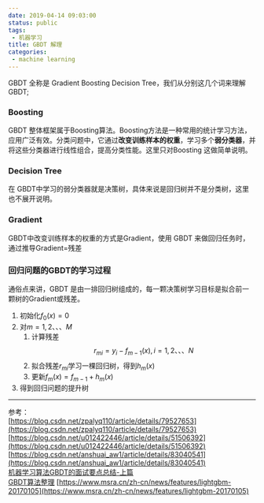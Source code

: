 ```yaml
---
date: 2019-04-14 09:03:00
status: public
tags: 
 - 机器学习
title: GBDT 解理
categories:
 - machine learning
---
```

GBDT 全称是 Gradient Boosting Decision Tree，我们从分别这几个词来理解 GBDT;


### Boosting
GBDT 整体框架属于Boosting算法。Boosting方法是一种常用的统计学习方法，应用广泛有效。分类问题中，它通过**改变训练样本的权重**，学习多个**弱分类器**，并将这些分类器进行线性组合，提高分类性能。这里只对Boosting 这做简单说明。


### Decision Tree
在 GBDT中学习的弱分类器就是决策树，具体来说是回归树并不是分类树，这里也不展开说明。


### Gradient 
GBDT中改变训练样本的权重的方式是Gradient，使用 GBDT 来做回归任务时，通过推导Gradient=残差


### 回归问题的GBDT的学习过程
通俗点来讲，GBDT 是由一排回归树组成的，每一颗决策树学习目标是拟合前一颗树的Gradient或残差。

1. 初始化$f_0(x)=0$
2. 对$m = 1,2、、、M$
   1. 计算残差
   $$
    r_{mi} = y_i-f_{m-1}(x), i=1,2、、、N
   $$
   2. 拟合残差$r_{mi}$学习一棵回归树，得到$h_m(x)$
   3. 更新$f_m(x) = f_{m-1} + h_m(x)$
3. 得到回归问题的提升树


---
参考：  
[https://blog.csdn.net/zpalyq110/article/details/79527653](https://blog.csdn.net/zpalyq110/article/details/79527653)
[https://blog.csdn.net/u012422446/article/details/51506392](https://blog.csdn.net/u012422446/article/details/51506392)
[https://blog.csdn.net/anshuai_aw1/article/details/83040541](https://blog.csdn.net/anshuai_aw1/article/details/83040541)  
[机器学习算法GBDT的面试要点总结-上篇](https://www.cnblogs.com/ModifyRong/p/7744987.html)  
[GBDT算法整理](https://blog.csdn.net/davidie/article/details/50897278)
[https://www.msra.cn/zh-cn/news/features/lightgbm-20170105](https://www.msra.cn/zh-cn/news/features/lightgbm-20170105)